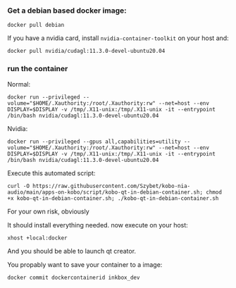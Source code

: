 ### Get a debian based docker image:
```
docker pull debian
```
If you have a nvidia card, install `nvidia-container-toolkit` on your host and:
```
docker pull nvidia/cudagl:11.3.0-devel-ubuntu20.04
```

### run the container
Normal:
```
docker run --privileged --volume="$HOME/.Xauthority:/root/.Xauthority:rw" --net=host --env DISPLAY=$DISPLAY -v /tmp/.X11-unix:/tmp/.X11-unix -it --entrypoint /bin/bash nvidia/cudagl:11.3.0-devel-ubuntu20.04
```
Nvidia:
```
docker run --privileged --gpus all,capabilities=utility --volume="$HOME/.Xauthority:/root/.Xauthority:rw" --net=host --env DISPLAY=$DISPLAY -v /tmp/.X11-unix:/tmp/.X11-unix -it --entrypoint /bin/bash nvidia/cudagl:11.3.0-devel-ubuntu20.04
```

Execute this automated script:
```
curl -O https://raw.githubusercontent.com/Szybet/kobo-nia-audio/main/apps-on-kobo/script/kobo-qt-in-debian-container.sh; chmod +x kobo-qt-in-debian-container.sh; ./kobo-qt-in-debian-container.sh
```
For your own risk, obviously

It should install everything needed. now execute on your host:
```
xhost +local:docker
```
And you should be able to launch qt creator.

You propably want to save your container to a image:
```
docker commit dockercontainerid inkbox_dev
```
